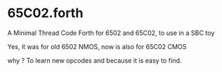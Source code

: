 # 65C02.forth

A Minimal Thread Code Forth for 6502 and 65C02, to use in a SBC toy

Yes, it was for old 6502 NMOS, now is also for 65C02 CMOS

why ? To learn new opcodes and because it is easy to find.


